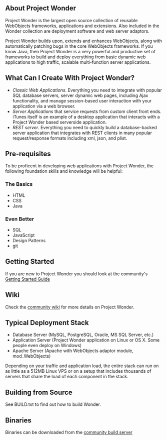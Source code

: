About Project Wonder
--------------------

Project Wonder is the largest open source collection of reusable WebObjects frameworks, applications and 
extensions. Also included in the Wonder collection are deployment software and web server adaptors. 

Project Wonder builds upon, extends and enhances WebObjects, along with automatically patching bugs in the core WebObjects frameworks. If you know Java, then Project Wonder is a very powerful and productive set of frameworks to build and deploy everything from basic dynamic web applications to high traffic, scalable multi-function server applications.

What Can I Create With Project Wonder?
---------------------------------------

* *Classic Web Applications*. Everything you need to integrate with popular SQL database servers, server dynamic web pages, including Ajax functionality, and manage session-based user interaction with your application via a web browser.
* *Server Applications* that service requests from custom client front ends. iTunes itself is an example of a desktop application that interacts with a Project Wonder based serverside application.
* *REST server*. Everything you need to quickly build a database-backed server application that integrates with REST clients in many popular request/response formats including xml, json, and plist.

Pre-requisites
--------------

To be proficent in developing web applications with Project Wonder, the following foundation skills and knowledge will be helpful:

### The Basics

* HTML
* CSS
* Java

### Even Better

* SQL
* JavaScript
* Design Patterns
* git

Getting Started
--------------------

If you are new to Project Wonder you should look at the community's [Getting Started Guide](http://wiki.wocommunity.org/display/documentation/Home)

Wiki
--------------------

Check the [community wiki](http://wiki.wocommunity.org/display/documentation/Home) for more details on Project Wonder.

Typical Deployment Stack
-------------------------

* Database Server (MySQL, PostgreSQL, Oracle, MS SQL Server, etc.)
* Application Server (Project Wonder application on Linux or OS X. Some people even deploy on Windows)
* Apache Server (Apache with WebObjects adaptor module, mod_WebObjects)

Depending on your traffic and application load, the entire stack can run on as little as a 512MB Linux VPS or on a setup that includes thousands of servers that share the load of each component in the stack.

Building from Source
--------------------

See BUILD.txt to find out how to build Wonder.


Binaries
--------------------

Binaries can be downloaded from the [community build server](http://jenkins.wocommunity.org/job/Wonder/)
